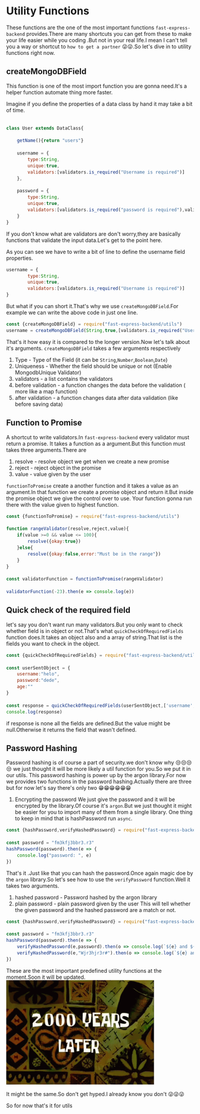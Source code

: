 # Utility Functions 
These functions are the one of the most important functions `fast-express-backend` provides.There are many shortcuts you can get from these to make your life easier while you coding .But not in your real life.I mean I can't tell you a way or shortcut to `how to get a partner` 😜😜.So let's dive in to utility functions right now.

## createMongoDBField 
This function is one of the most import function you are gonna need.It's a helper function automate thing more faster.

Imagine if you define the properties of a data class by hand it may take a bit of time.

```javascript

class User extends DataClass{

    getName(){return "users"}

    username = {
        type:String,
        unique:true,
        validators:[validators.is_required("Username is required")]
    },

    password = {
        type:String,
        unique:true,
        validators:[validators.is_required("password is required"),validators.minLength(8,'password need at least 8 characters')]
    }
}
```

If you don't know what are validators are don't worry,they are basically functions that validate the input data.Let's get to the point here.

As you can see we have to write a bit of line to define the username field properties.
```javascript
username = {
        type:String,
        unique:true,
        validators:[validators.is_required("Username is required")]
}
```

But what if you can short it.That's why we use `createMongoDBField`.For example we can write the above code in just one line.

```javascript
const {createMongoDBField} = require("fast-express-backend/utils")
username = createMongoDBField(String,true,[validators.is_required("Username is required")])
```

That's it how easy it is compared to the longer version.Now let's talk about it's arguments.
`createMongoDBField` takes a few arguments respectively
1. Type - Type of the Field (it can be `String`,`Number`,`Boolean`,`Date`)
2. Uniqueness - Whether the field should be unique or not (Enable MongodbUnique Validator)
3. validators - a list contains the validators
4. before validation - a function  changes the data before the validation ( more like a map function)
5. after validation - a function changes data after data validation (like before saving data)



## Function to Promise
A shortcut to write validators.In `fast-express-backend` every validator must return a promise.
It takes a function as a argument.But this function must takes three arguments.There are
1. resolve - resolve object we get when we create a new promise
2. reject - reject object in the promise 
3. value - value given by the user

`functionToPromise` create a another function and it takes a value as an argument.In that function we create a promise object and return it.But inside the promise object we give the control over to use.
Your function gonna run there with the value given to highest function.

```javascript
const {functionToPromise} = require("fast-express-backend/utils")

function rangeValidator(resolve,reject,value){
    if(value >=0 && value <= 100){
        resolve({okay:true})
    }else{
        resolve({okay:false,error:"Must be in the range"})
    }
}

const validatorFunction = functionToPromise(rangeValidator)

validatorFunction(-23).then(e => console.log(e))
```

## Quick check of the required field
let's say you don't want run many validators.But you only want to check whether field is in object or not.That's what `quickCheckOfRequiredFields` function does.It takes an object also and a array of string.That list is the fields you want to check in the object.

```javascript
const {quickCheckOfRequiredFields} = require("fast-express-backend/utils")

const userSentObject = {
    username:"helo",
    password:"dede",
    age:""
}

const response = quickCheckOfRequiredFields(userSentObject,['username','password','age','birthday'])
console.log(response)
```

if response is none all the fields are defined.But the value might be null.Otherwise it returns the field that wasn't defined.

## Password Hashing 
Password hashing is of course a part of security.we don't know why 😒😒😒😒 we just thought it will be more likely a util function for you.So we put it in our utils.
This password hashing is power up by the argon library.For now we provides two functions in the password hashing.Actually there are three but for now let's say there's only two 😁😁😁😁😁😁

1. Encrypting the password
We just give the password and it will be encrypted by the library.Of course it's `argon`.But we just thought it might be easier for you to import many of them from a single library.
One thing to keep in mind that is hashPassword run `async`. 

```javascript
const {hashPassword,verifyHashedPassword} = require("fast-express-backend/utils")

const password = "fm3kfj3bbr3.r3"
hashPassword(password).then(e => {
    console.log("password: ", e)
})
```

That's it .Just like that you can hash the password.Once again magic doe by the `argon` library.So let's see how to use the `verifyPassword` function.Well it takes two arguments.
1. hashed password - Password hashed by the argon library
2. plain password - plain password given by the user
This will tell whether the given password and the hashed password are a match or not.

```javascript
const {hashPassword,verifyHashedPassword} = require("fast-express-backend/utils")

const password = "fm3kfj3bbr3.r3"
hashPassword(password).then(e => {
    verifyHashedPassword(e,password).then(o => console.log(`${e} and ${password} are a match : ${o}`))
    verifyHashedPassword(e,"Wjr3hjr3r#").then(o => console.log(`${e} and Wjr3hjr3r# are a match: ${o}`) )
})

```

These are the most important predefined utility functions at the moment.Soon it will be updated.
![one eternity later](image-1.png)

It might be the same.So don't get hyped.I already know you don't 😜😜😜

So for now that's it for utils